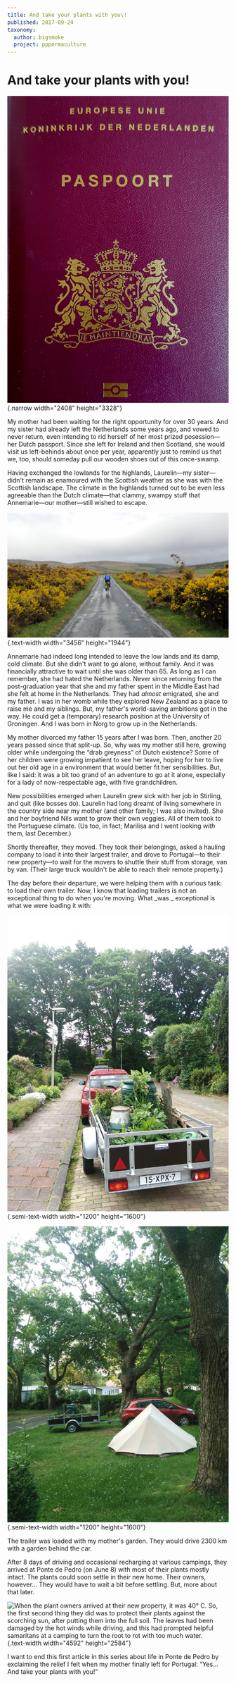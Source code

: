 ```yaml
---
title: And take your plants with you\!
published: 2017-09-24
taxonomy:
  author: bigsmoke
  project: pppermaculture
---
```



# And take your plants with you!

![Though desired by many, this passport was no longer wanted by my sister.](NL_passport_2017-08-06_front-side.jpg){.narrow width="2408" height="3328"}

My mother had been waiting for the right opportunity for over 30 years. And my sister had already left the Netherlands some years ago, and vowed to never return, even intending to rid herself of her most prized posession—her Dutch passport. Since she left for Ireland and then Scotland, she would visit us left-behinds about once per year, apparently just to remind us that we, too, should someday pull our wooden shoes out of this once-swamp.

Having exchanged the lowlands for the highlands, Laurelin—my sister—didn't remain as enamoured with the Scottish weather as she was with the Scottish landscape. The climate in the highlands turned out to be even less agreeable than the Dutch climate—that clammy, swampy stuff that Annemarie—our mother—still wished to escape.

![Here, you see my sister enjoying the cycling opportunity afforded by a typically sunny Scottish summer day.](Scotland_2015-05-16_dreary_weather_as_usual.jpg){.text-width width="3456" height="1944"}

Annemarie had indeed long intended to leave the low lands and its damp, cold climate. But she didn't want to go alone, without family. And it was financially attractive to wait until she was older than 65. As long as I can remember, she had hated the Netherlands. Never since returning from the post-graduation year that she and my father spent in the Middle East had she felt at home in the Netherlands. They had _almost_ emigrated, she and my father. I was in her womb while they explored New Zealand as a place to raise me and my siblings. But, my father's world-saving ambitions got in the way. He could get a (temporary) research position at the University of Groningen. And I was born in Norg to grow up in the Netherlands.

<!-- A photo of Annemarie's time in the Middle East would be nice here. -->

<!-- Of photo of one of the rijtjeshuizen in Norg would be nice here. -->

<!-- A photo of Annemarie in New Zealand here? -->

My mother divorced my father 15 years after I was born. Then, another 20 years passed since that split-up. So, why was my mother still here, growing older while undergoing the “drab greyness” of Dutch existence? Some of her children were growing impatient to see her leave, hoping for her to live out her old age in a environment that would better fit her sensibilities. But, like I said: it was a bit too grand of an adventure to go at it alone, especially for a lady of now-respectable age, with five grandchildren.

New possibilities emerged when Laurelin grew sick with her job in Stirling, and quit (like bosses do). Laurelin had long dreamt of living somewhere in the country side near my mother (and other family; I was also invited). She and her boyfriend Nils want to grow their own veggies. All of them took to the Portuguese climate. (Us too, in fact; Marilisa and I went looking _with_ them, last December.)

Shortly thereafter, they moved. They took their belongings, asked a hauling company to load it into their largest trailer, and drove to Portugal—to their new property—to wait for the movers to shuttle their stuff from storage, van by van. (Their large truck wouldn't be able to reach their remote property.)

The day before their departure, we were helping them with a curious task: to load their own trailer. Now, I know that loading trailers is not an exceptional thing to do when you're moving. What _was _ exceptional is what we were loading it with:

![Unlike the area of Groningen (often elected Dutch Bicycle City of The Year), where she was moving from, to get anywhere around the remote countryside of Ponte da Pedra, a car is a basic necessity. This was the first car that my mother had owned in years. Its first task: pull the garden to Portugal.](Trailer-garden.jpg){.semi-text-width width="1200" height="1600"}

![Dutch tourists are notorious for bringing their Dutch things, like _hagelslag_, to campings. Still, I bet that nobody on this camping (where they rested on the way to their new home in Portugal) expected two Dutch vacation-goers to bring their garden along with them.](Vacationing_with_garden.jpg){.semi-text-width width="1200" height="1600"}

The trailer was loaded with my mother's garden. They would drive 2300 km with a garden behind the car. 

After 8 days of driving and occasional recharging at various campings, they arrived at Ponte de Pedro (on June 8) with most of their plants mostly intact. The plants could soon settle in their new home. Their owners, however… They would have to wait a bit before settling. But, more about that later.

![When the plant owners arrived at their new property, it was 40° C. So, the <del>first</del> <ins>second</ins> thing they did was to protect their plants against the scorching sun, after putting them into the full soil. The leaves had been damaged by the hot winds while driving, and this had prompted helpful samaritans at a camping to turn the root to rot with too much water.](Temporary_plant_shelter.jpg){.text-width width="4592" height="2584"}

I want to end this first article in this series about life in Ponte de Pedro by exclaiming the relief I felt when my mother finally left for Portugal: “Yes… And take your plants with you!”

<?project-insert?>
